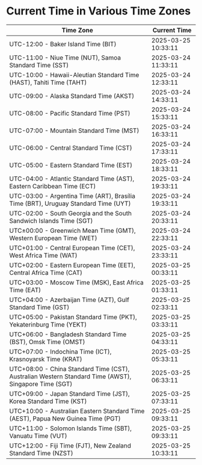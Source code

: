 # Current Time in Various Time Zones

| Time Zone | Current Time |
|-----------|--------------|
| UTC-12:00 - Baker Island Time (BIT) | 2025-03-25 10:33:11 |
| UTC-11:00 - Niue Time (NUT), Samoa Standard Time (SST) | 2025-03-24 11:33:11 |
| UTC-10:00 - Hawaii-Aleutian Standard Time (HAST), Tahiti Time (TAHT) | 2025-03-24 12:33:11 |
| UTC-09:00 - Alaska Standard Time (AKST) | 2025-03-24 14:33:11 |
| UTC-08:00 - Pacific Standard Time (PST) | 2025-03-24 15:33:11 |
| UTC-07:00 - Mountain Standard Time (MST) | 2025-03-24 16:33:11 |
| UTC-06:00 - Central Standard Time (CST) | 2025-03-24 17:33:11 |
| UTC-05:00 - Eastern Standard Time (EST) | 2025-03-24 18:33:11 |
| UTC-04:00 - Atlantic Standard Time (AST), Eastern Caribbean Time (ECT) | 2025-03-24 19:33:11 |
| UTC-03:00 - Argentina Time (ART), Brasília Time (BRT), Uruguay Standard Time (UYT) | 2025-03-24 19:33:11 |
| UTC-02:00 - South Georgia and the South Sandwich Islands Time (SGT) | 2025-03-24 20:33:11 |
| UTC±00:00 - Greenwich Mean Time (GMT), Western European Time (WET) | 2025-03-24 22:33:11 |
| UTC+01:00 - Central European Time (CET), West Africa Time (WAT) | 2025-03-24 23:33:11 |
| UTC+02:00 - Eastern European Time (EET), Central Africa Time (CAT) | 2025-03-25 00:33:11 |
| UTC+03:00 - Moscow Time (MSK), East Africa Time (EAT) | 2025-03-25 01:33:11 |
| UTC+04:00 - Azerbaijan Time (AZT), Gulf Standard Time (GST) | 2025-03-25 02:33:11 |
| UTC+05:00 - Pakistan Standard Time (PKT), Yekaterinburg Time (YEKT) | 2025-03-25 03:33:11 |
| UTC+06:00 - Bangladesh Standard Time (BST), Omsk Time (OMST) | 2025-03-25 04:33:11 |
| UTC+07:00 - Indochina Time (ICT), Krasnoyarsk Time (KRAT) | 2025-03-25 05:33:11 |
| UTC+08:00 - China Standard Time (CST), Australian Western Standard Time (AWST), Singapore Time (SGT) | 2025-03-25 06:33:11 |
| UTC+09:00 - Japan Standard Time (JST), Korea Standard Time (KST) | 2025-03-25 07:33:11 |
| UTC+10:00 - Australian Eastern Standard Time (AEST), Papua New Guinea Time (PGT) | 2025-03-25 09:33:11 |
| UTC+11:00 - Solomon Islands Time (SBT), Vanuatu Time (VUT) | 2025-03-25 09:33:11 |
| UTC+12:00 - Fiji Time (FJT), New Zealand Standard Time (NZST) | 2025-03-25 10:33:11 |
